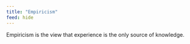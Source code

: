 ```yaml
---
title: "Empiricism"
feed: hide
---
```


Empiricism is the view that experience is the only source of knowledge.